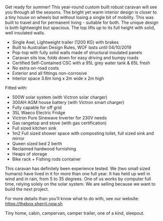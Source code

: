 Get ready for summer! This year-round custom built robust caravan will see you through all the seasons. The bright yet warm interior design is closer to a tiny house on wheels but without losing a single bit of mobility. This was built to travel and for permanent living - suitable for both. The unique design is both lightweight but spacious. The top lifts up to its full height with solid, well insulated walls.

- Single Axel, Lightweight trailer (1200 KG) with brakes
- Built to Australian Design Rules, WOF lasts until 04/10/2019
- Pop-top with fully solid walls made of structural insulated panels
- Caravan sits low, folds down for easy driving and bumpy roads
- Certified Self-Contained CSC with a 95L grey water tank & 65L fresh
- No extra on-road costs
- Exterior and all fittings non-corrosive
- Interior space 3.6m long x 2m wide x 2m high

Fitted with: 
- 500W solar system (with Victron solar charger)
- 300AH AGM house battery (with Victron smart charger)
- Fully capable for off grid
- 35L Waeco Electric Fridge
- Victron Pure Sinewave Inverter for 230V needs
- Gas rangetop and stove (with gas certification)
- Full sized kitchen sink
- 1m2 Full sized shower space with composting toilet, full sized sink and mirror
- Queen sized bed 2 berth
- Reclaimed hardwood furnishing
- Heaps of storage
- Bike rack + Fishing rods container

This caravan has definitely been experience tested. We (two small sized humans) have lived in it for more than one full year. It has held up well in wind and in rain, from 5 to 35 degrees. One of us works by computer full time, relying solely on the solar system. We are selling because we want to build the next project.

For more details than you'll know what to do with, see our website: 
https://thebox.sherrii.now.sh

Tiny home, cabin, campervan, camper trailer, one of a kind, sleepout.